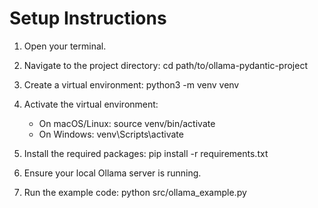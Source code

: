 # Setup Instructions

1. Open your terminal.

2. Navigate to the project directory:
   cd path/to/ollama-pydantic-project

3. Create a virtual environment:
   python3 -m venv venv

4. Activate the virtual environment:
   - On macOS/Linux:
     source venv/bin/activate
   - On Windows:
     venv\Scripts\activate

5. Install the required packages:
   pip install -r requirements.txt

6. Ensure your local Ollama server is running.

7. Run the example code:
   python src/ollama_example.py